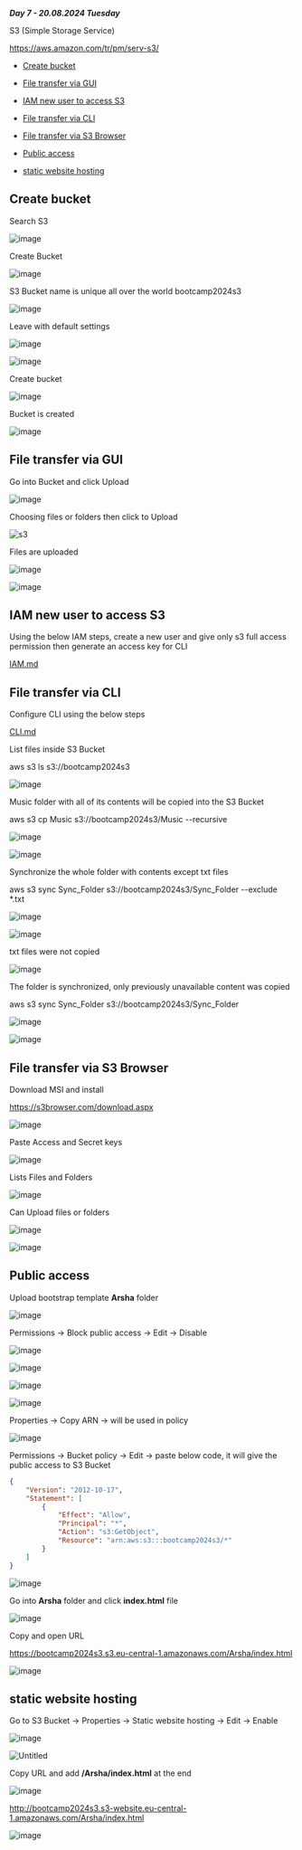 _**Day 7 - 20.08.2024 Tuesday**_

S3 (Simple Storage Service)

https://aws.amazon.com/tr/pm/serv-s3/

- [Create bucket](#Create-bucket)

- [File transfer via GUI](#File-transfer-via-GUI)

- [IAM new user to access S3](#IAM-new-user-to-access-S3)

- [File transfer via CLI](#File-transfer-via-CLI)

- [File transfer via S3 Browser](#File-transfer-via-S3-Browser)

- [Public access](#Public-access)

- [static website hosting](#static-website-hosting)



## Create bucket

Search S3

![image](https://github.com/user-attachments/assets/9c18bc13-4e58-4a8e-8303-a7ff86e63b70)

Create Bucket

![image](https://github.com/user-attachments/assets/dd5c47c6-251a-49ca-8737-bfb1bab00927)

S3 Bucket name is unique all over the world
bootcamp2024s3

![image](https://github.com/user-attachments/assets/d083100e-91ee-4b61-88a8-54dae75f6ef5)

Leave with default settings

![image](https://github.com/user-attachments/assets/13bcd2db-8237-4be2-89e1-de4e6d343420)

![image](https://github.com/user-attachments/assets/24af3338-908c-4311-9fa0-e90fb96a1b46)

Create bucket

![image](https://github.com/user-attachments/assets/1e19fdc1-22e8-40e9-8de5-b2d462cdfb69)

Bucket is created

![image](https://github.com/user-attachments/assets/22b89503-ec2a-4c47-b39a-012345fb6c37)


## File transfer via GUI

Go into Bucket and click Upload

![image](https://github.com/user-attachments/assets/2635ad07-f7c0-4768-8d97-e76686906b9e)

Choosing files or folders then click to Upload

![s3](https://github.com/user-attachments/assets/7a5e91d5-4219-4f09-8e0a-1b5dc2c78b7c)

Files are uploaded

![image](https://github.com/user-attachments/assets/e55e0bae-ddf2-4635-aff3-8adf360e0389)

![image](https://github.com/user-attachments/assets/8b524752-c7d4-407e-a3e4-d2f379dfbd2d)


## IAM new user to access S3

Using the below IAM steps, create a new user and give only s3 full access permission then generate an access key for CLI 

[IAM.md](https://github.com/fatihsomer/Cloud_Tech_Bootcamp/blob/main/2-AWS_Services/Day_6/IAM.md)


## File transfer via CLI

Configure CLI using the below steps

[CLI.md](https://github.com/fatihsomer/Cloud_Tech_Bootcamp/blob/main/2-AWS_Services/Day_6/CLI.md)

List files inside S3 Bucket

aws s3 ls s3://bootcamp2024s3

![image](https://github.com/user-attachments/assets/3252df15-2209-49d2-8734-f3b28b7194a4)

Music folder with all of its contents will be copied into the S3 Bucket

aws s3 cp Music s3://bootcamp2024s3/Music --recursive

![image](https://github.com/user-attachments/assets/80f8a8c3-5af7-4079-9358-2866adfe6a82)

![image](https://github.com/user-attachments/assets/1c98a940-450c-4829-bcf2-9305e15c3271)

Synchronize the whole folder with contents except txt files

aws s3 sync Sync_Folder s3://bootcamp2024s3/Sync_Folder --exclude *.txt

![image](https://github.com/user-attachments/assets/6ad85894-b232-4997-a849-1968c3435445)

![image](https://github.com/user-attachments/assets/efac47d4-6073-4502-bc80-91705fafb581)

txt files were not copied

![image](https://github.com/user-attachments/assets/b7e28e1a-64da-46e8-90ae-19aedd06676d)

The folder is synchronized, only previously unavailable content was copied

aws s3 sync Sync_Folder s3://bootcamp2024s3/Sync_Folder

![image](https://github.com/user-attachments/assets/48bd563f-bfb6-4357-b8cd-cd14abc69be3)

![image](https://github.com/user-attachments/assets/2bec17d1-7652-4389-a115-bf6e7fd4fcce)


## File transfer via S3 Browser

Download MSI and install

https://s3browser.com/download.aspx

![image](https://github.com/user-attachments/assets/d4649d3f-faf5-4564-af28-162d4a48850d)

Paste Access and Secret keys

![image](https://github.com/user-attachments/assets/6bcf4c36-b6e6-435a-bc10-016f7b9060d6)

Lists Files and Folders

![image](https://github.com/user-attachments/assets/b7ca4151-8d5b-490f-974e-bd454d2feac3)

Can Upload files or folders

![image](https://github.com/user-attachments/assets/15ec7d11-fc9b-4678-8cd0-dc1895f4ce18)

![image](https://github.com/user-attachments/assets/461e9b4c-eb5c-45c0-85db-f48e53d411dd)


## Public access

Upload bootstrap template **Arsha** folder

![image](https://github.com/user-attachments/assets/3302fecf-5f50-44e7-8138-a6d1df2432d2)


Permissions → Block public access → Edit → Disable

![image](https://github.com/user-attachments/assets/045c5d1f-0d42-4ad1-a424-3aa0f85077a7)

![image](https://github.com/user-attachments/assets/ef006805-974f-4d3d-91fe-273676cf1d0b)

![image](https://github.com/user-attachments/assets/211d15b4-31c9-4ef6-98cb-216f43672e04)

![image](https://github.com/user-attachments/assets/639a6eb6-2f5e-4696-8a58-aca484529739)


Properties → Copy ARN → will be used in policy

![image](https://github.com/user-attachments/assets/a2c98c9d-e4de-4b3b-97b3-bb8e0b116515)


Permissions → Bucket policy → Edit → paste below code, it will give the public access to S3 Bucket

```json
{
    "Version": "2012-10-17",
    "Statement": [
        {
            "Effect": "Allow",
            "Principal": "*",
            "Action": "s3:GetObject",
            "Resource": "arn:aws:s3:::bootcamp2024s3/*"
        }
    ]
}
```

![image](https://github.com/user-attachments/assets/27122f39-10f7-418c-a2ef-fd050659b446)


Go into **Arsha** folder and click **index.html** file 

![image](https://github.com/user-attachments/assets/dfba3c75-1f08-4bb4-8b09-baa0cd90a2e7)



Copy and open URL

https://bootcamp2024s3.s3.eu-central-1.amazonaws.com/Arsha/index.html

![image](https://github.com/user-attachments/assets/3c237003-e5a3-4655-8e12-1b4efc29499d)


## static website hosting

Go to S3 Bucket → Properties → Static website hosting → Edit → Enable

![image](https://github.com/user-attachments/assets/71d197b3-bd5d-42df-8893-4e2c7b9b3774)

![Untitled](https://github.com/user-attachments/assets/28c78231-0c8e-4f0d-987a-baf7dadbd27f)

Copy URL and add **/Arsha/index.html** at the end

![image](https://github.com/user-attachments/assets/bfd4ba44-f25b-4ba2-8028-b258c0360ead)

http://bootcamp2024s3.s3-website.eu-central-1.amazonaws.com/Arsha/index.html

![image](https://github.com/user-attachments/assets/44979534-7427-467f-bf3d-983761a1fafa)

